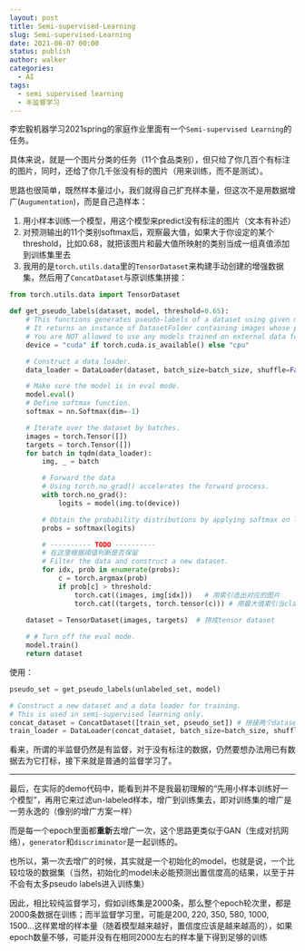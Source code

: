 ```yaml
---
layout: post
title: Semi-supervised-Learning
slug: Semi-supervised-Learning
date: 2021-06-07 00:00
status: publish
author: walker
categories: 
  - AI
tags:
  - semi supervised learning
  - 半监督学习
---
```


李宏毅机器学习2021spring的家庭作业里面有一个`Semi-supervised Learning`的任务。

具体来说，就是一个图片分类的任务（11个食品类别），但只给了你几百个有标注的图片，同时，还给了你几千张没有标的图片（用来训练，而不是测试）。

思路也很简单，既然样本量过小，我们就得自己扩充样本量，但这次不是用数据增广(`Augumentation`)，而是自己造样本：

1. 用小样本训练一个模型，用这个模型来predict没有标注的图片（文本有补述）
2. 对预测输出的11个类别softmax后，观察最大值，如果大于你设定的某个threshold，比如0.68，就把该图片和最大值所映射的类别当成一组真值添加到训练集里去
3. 我用的是`torch.utils.data`里的`TensorDataset`来构建手动创建的增强数据集，然后用了`ConcatDataset`与原训练集拼接：

```python
from torch.utils.data import TensorDataset

def get_pseudo_labels(dataset, model, threshold=0.65):
    # This functions generates pseudo-labels of a dataset using given model.
    # It returns an instance of DatasetFolder containing images whose prediction confidences exceed a given threshold.
    # You are NOT allowed to use any models trained on external data for pseudo-labeling.
    device = "cuda" if torch.cuda.is_available() else "cpu"

    # Construct a data loader.
    data_loader = DataLoader(dataset, batch_size=batch_size, shuffle=False)

    # Make sure the model is in eval mode.
    model.eval()
    # Define softmax function.
    softmax = nn.Softmax(dim=-1)

    # Iterate over the dataset by batches.
    images = torch.Tensor([])
    targets = torch.Tensor([])
    for batch in tqdm(data_loader):
        img, _ = batch

        # Forward the data
        # Using torch.no_grad() accelerates the forward process.
        with torch.no_grad():
            logits = model(img.to(device))

        # Obtain the probability distributions by applying softmax on logits.
        probs = softmax(logits)

        # ---------- TODO ----------
        # 在这里根据阈值判断是否保留
        # Filter the data and construct a new dataset.
        for idx, prob in enumerate(probs):
            c = torch.argmax(prob)
            if prob[c] > threshold:
                torch.cat((images, img[idx]))   # 用索引选出对应的图片
                torch.cat((targets, torch.tensor(c))) # 用最大值索引当class
            
    dataset = TensorDataset(images, targets)  # 拼成tensor dataset

    # # Turn off the eval mode.
    model.train()
    return dataset
```

使用：

```python
pseudo_set = get_pseudo_labels(unlabeled_set, model)

# Construct a new dataset and a data loader for training.
# This is used in semi-supervised learning only.
concat_dataset = ConcatDataset([train_set, pseudo_set]) # 拼接两个dataset(只要有感兴趣的两组数组即可)
train_loader = DataLoader(concat_dataset, batch_size=batch_size, shuffle=True, num_workers=4, pin_memory=True)
```

看来，所谓的半监督仍然是有监督，对于没有标注的数据，仍然要想办法用已有数据去为它打标，接下来就是普通的监督学习了。

----

最后，在实际的demo代码中，能看到并不是我最初理解的“先用小样本训练好一个模型”，再用它来过滤un-labeled样本，增广到训练集去，即对训练集的增广是一劳永逸的（像别的增广方案一样）

而是每一个epoch里面都**重新**去增广一次，这个思路更类似于GAN（生成对抗网络），`generator`和`discriminator`是一起训练的。

也所以，第一次去增广的时候，其实就是一个初始化的model，也就是说，一个比较垃圾的数据集（当然，初始化的model未必能预测出置信度高的结果，以至于并不会有太多pseudo labels进入训练集）

因此，相比较纯监督学习，假如训练集是2000条，那么整个epoch轮次里，都是2000条数据在训练；而半监督学习里，可能是200, 220, 350, 580, 1000, 1500...这样累增的样本量（随着模型越来越好，置信度应该是越来越高的），如果epoch数量不够，可能并没有在相同2000左右的样本量下得到足够的训练
